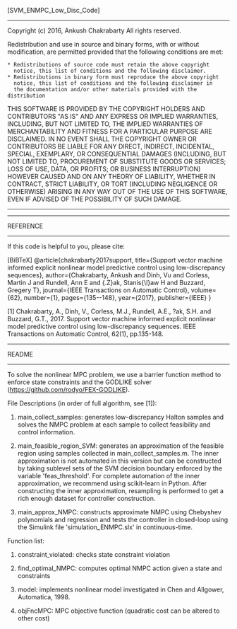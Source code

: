 [SVM_ENMPC_Low_Disc_Code]

***************************************************************************

Copyright (c) 2016, Ankush Chakrabarty
All rights reserved.

Redistribution and use in source and binary forms, with or without
modification, are permitted provided that the following conditions are
met:

    * Redistributions of source code must retain the above copyright
      notice, this list of conditions and the following disclaimer.
    * Redistributions in binary form must reproduce the above copyright
      notice, this list of conditions and the following disclaimer in
      the documentation and/or other materials provided with the distribution

THIS SOFTWARE IS PROVIDED BY THE COPYRIGHT HOLDERS AND CONTRIBUTORS "AS IS"
AND ANY EXPRESS OR IMPLIED WARRANTIES, INCLUDING, BUT NOT LIMITED TO, THE
IMPLIED WARRANTIES OF MERCHANTABILITY AND FITNESS FOR A PARTICULAR PURPOSE
ARE DISCLAIMED. IN NO EVENT SHALL THE COPYRIGHT OWNER OR CONTRIBUTORS BE
LIABLE FOR ANY DIRECT, INDIRECT, INCIDENTAL, SPECIAL, EXEMPLARY, OR
CONSEQUENTIAL DAMAGES (INCLUDING, BUT NOT LIMITED TO, PROCUREMENT OF
SUBSTITUTE GOODS OR SERVICES; LOSS OF USE, DATA, OR PROFITS; OR BUSINESS
INTERRUPTION) HOWEVER CAUSED AND ON ANY THEORY OF LIABILITY, WHETHER IN
CONTRACT, STRICT LIABILITY, OR TORT (INCLUDING NEGLIGENCE OR OTHERWISE)
ARISING IN ANY WAY OUT OF THE USE OF THIS SOFTWARE, EVEN IF ADVISED OF THE
POSSIBILITY OF SUCH DAMAGE.
***************************************************************************

***************************************************************************
REFERENCE
***************************************************************************

If this code is helpful to you, please cite:

[BiBTeX]
@article{chakrabarty2017support,
  title={Support vector machine informed explicit nonlinear model predictive control using low-discrepancy sequences},
  author={Chakrabarty, Ankush and Dinh, Vu and Corless, Martin J and Rundell, Ann E and {\.Z}ak, Stanis{\l}aw H and Buzzard, Gregery T},
  journal={IEEE Transactions on Automatic Control},
  volume={62},
  number={1},
  pages={135--148},
  year={2017},
  publisher={IEEE}
}

[1] Chakrabarty, A., Dinh, V., Corless, M.J., Rundell, A.E., ?ak, S.H. and Buzzard, G.T., 2017. 
Support vector machine informed explicit nonlinear model predictive control using low-discrepancy sequences. 
IEEE Transactions on Automatic Control, 62(1), pp.135-148.

***************************************************************************
README
***************************************************************************

To solve the nonlinear MPC problem, we use a barrier function method to enforce
state constraints and the GODLIKE solver (https://github.com/rodyo/FEX-GODLIKE).

File Descriptions (in order of full algorithm, see [1]):

1) main_collect_samples:        generates low-discrepancy Halton samples and solves the
                                NMPC problem at each sample to collect feasibility and
                                control information.

2) main_feasible_region_SVM:    generates an approximation of the feasible region using
                                samples collected in main_collect_samples.m.
                                The inner approximation is not automated in this version
                                but can be constructed by taking sublevel sets of the SVM
                                decision boundary enforced by the variable 'feas_threshold'.
                                For complete automation of the inner approximation, we
                                recommend using scikit-learn in Python.
                                After constructing the inner approximation, resampling is
                                performed to get a rich enough dataset for controller construction.

3) main_approx_NMPC:            constructs approximate NMPC using Chebyshev polynomials and
                                regression and tests the controller in closed-loop using the 
                                Simulink file 'simulation_ENMPC.slx' in continuous-time.

Function list:

1) constraint_violated:         checks state constraint violation

2) find_optimal_NMPC:           computes optimal NMPC action given a state and constraints

3) model:                       implements nonlinear model investigated in Chen and Allgower,
                                Automatica, 1998.

4) objFncMPC:                   MPC objective function (quadratic cost can be altered to other cost)